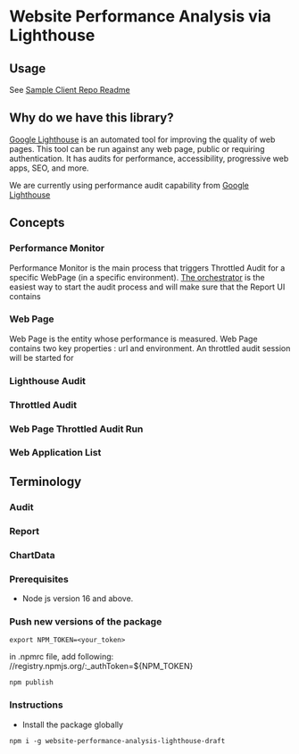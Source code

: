 # Website Performance Analysis via Lighthouse 

## Usage 

See [Sample Client Repo Readme](https://github.com/kokenconsulting/client-for-website-performance-analysis-lighthouse/tree/docs)

## Why do we have this library?

[Google Lighthouse](https://developer.chrome.com/docs/lighthouse/overview/) is an automated tool for improving the quality of web pages.
This tool can be run against any web page, public or requiring authentication. 
It has audits for performance, accessibility, progressive web apps, SEO, and more.

We are currently using performance audit capability from [Google Lighthouse](https://developer.chrome.com/docs/lighthouse/overview/)
## Concepts

### Performance Monitor

Performance Monitor is the main process that triggers Throttled Audit for a specific WebPage (in a specific environment). 
[The orchestrator]() is the easiest way to start the audit process and will make sure that the Report UI contains

### Web Page

Web Page is the entity whose performance is measured. 
Web Page contains two key properties : url and environment. An throttled audit session will be started for 
### Lighthouse Audit

### Throttled Audit

### Web Page Throttled Audit Run

### Web Application List

## Terminology

### Audit

### Report


### ChartData

### Prerequisites
* Node js version 16 and above. 

### Push new versions of the package
````shell
export NPM_TOKEN=<your_token>
````

in .npmrc file, add following:
//registry.npmjs.org/:_authToken=${NPM_TOKEN}

````shell
npm publish
````
### Instructions

- Install the package globally
```` shell
npm i -g website-performance-analysis-lighthouse-draft 
````
